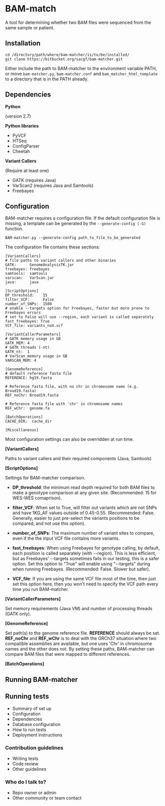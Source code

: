 # BAM-match #

A tool for determining whether two BAM files were sequenced from the same sample or patient. 

## Installation ##

```
cd /directory/path/where/bam-matcher/is/to/be/installed/
git clone https://bitbucket.org/sacgf/bam-matcher.git
```

Either include the path to BAM-matcher to the environment variable PATH, or move ```bam-matcher.py```, ```bam-matcher.conf``` and ```bam_matcher_html_template``` to a directory that is in the PATH already.


## Dependencies ##

**Python** 

(version 2.7)

**Python libraries**

* PyVCF
* HTSeq
* ConfigParser
* Cheetah

**Variant Callers**

(Require at least one)

* GATK (requires Java)
* VarScan2 (requires Java and Samtools)
* Freebayes

## Configuration ##

BAM-matcher requires a configuration file. If the default configuration file is missing, a template can be generated by the ```--generate-config (-G)``` function. 

```
BAM-matcher.py --generate-config path_to_file_to_be_generated
```


The configuration file contains these sections:

```
[VariantCallers]
# file paths to variant callers and other binaries
GATK:      GenomeAnalysisTK.jar
freebayes: freebayes
samtools:  samtools
varscan:   VarScan.jar
java:      java

[ScriptOptions]
DP_threshold:    15
filter_VCF:      False
number_of_SNPs:  1500
# enable --targets option for Freebayes, faster but more prone to Freebayes errors
# set to False will use --region, each variant is called separately
fast_freebayes: True
VCF_file: variants_noX.vcf

[VariantCallerParameters]
# GATK memory usage in GB
GATK_MEM: 4
# GATK threads (-nt)
GATK_nt:  1
# VarScan memory usage in GB
VARSCAN_MEM: 4

[GenomeReference]
# default reference fasta file
REFERENCE: hg19.fasta

# Reference fasta file, with no chr in chromosome name (e.g. Broad19.fasta)
REF_noChr: Broad19.fasta

# Reference fasta file with 'chr' in chromosome names
REF_wChr:  genome.fa

[BatchOperations]
CACHE_DIR:  cache_dir

[Miscellaneous]
```

Most configuration settings can also be overridden at run time.

**[VariantCallers]**

Paths to variant callers and their required components (Java, Samtools)

**[ScriptOptions]**

Settings for BAM-matcher comparison.

* **DP_threshold**: the minimum read depth required for both BAM files to make a genotype comparison at any given site. (Recommended: 15 for WES-WES comaprison).

* **filter_VCF**: When set to True, will filter out variants which are not SNPs and have 1KG_AF values outside of 0.45-0.55. (Recommended: False. Generally, easier to just pre-select the variants positions to be compared, and not use this option).

* **number_of_SNPs**: The maximum number of variant sites to compare, even if the the input VCF file contains more variants. 

* **fast_freebayes**: When using Freebayes for genotype calling, by default, each position is called separately (with --region). This is less efficient, but as Freebayes' --targets sometimes fails in our testing, this is a safer option. Set this option to "True" will enable using "--targets" during when running Freebayes. (Recommended: False. Slower but safer).

* **VCF_file**: If you are using the same VCF file most of the time, then just set this option here, then you won't need to specify the VCF path every time you run BAM-matcher.



**[VariantCallerParameters]**

Set memory requirements (Java VM) and number of processing threads (GATK only).

**[GenomeReference]**

Set path(s) to the genome reference file. **REFERENCE** should always be set. **REF_noChr** and **REF_wChr** is to deal with the GRCh37 situation where two compatible assemblies are available, but one uses 'Chr' in chromosome names and the other does not. By setting these paths, BAM-matcher can compare BAM files that were mapped to different references.


**[BatchOperations]**



## Running BAM-matcher ##









## Running tests ##


* Summary of set up
* Configuration
* Dependencies
* Database configuration
* How to run tests
* Deployment instructions

### Contribution guidelines ###

* Writing tests
* Code review
* Other guidelines

### Who do I talk to? ###

* Repo owner or admin
* Other community or team contact